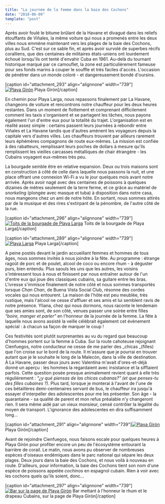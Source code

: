```yaml
---
title: "La journée de la femme dans la baie des Cochons"
date: "2018-06-09"
template: "post"
---
```


Après avoir foulé le bitume brûlant de la Havane et divagué dans les reliefs étouffants de Viñales, la même voiture qui nous a promenés entre les deux villes nous emmène maintenant vers les plages de la baie des Cochons, plus au Sud. C'est sur ce sable fin, et après avoir survolé de superbes récifs coralliens, que des centaines de militaires états-uniens ont lourdement échoué lorsqu'ils ont tenté d'envahir Cuba en 1961. Au-delà du tournant historique marqué par ce camouflet, la zone est particulièrement fameuse pour ses fonds marins à couper le souffle et très faciles d'accès. L'occasion de pénétrer dans un monde coloré - et dangereusement bondé d'oursins.

\[caption id="attachment\_293" align="alignnone" width="739"\][![Playa Girón](https://anothervyou.world/wp-content/uploads/2018/06/DSC_7591-1024x683.jpg)](https://anothervyou.world/wp-content/uploads/2018/06/DSC_7591.jpg) Playa Girón\[/caption\]

En chemin pour Playa Larga, nous repassons finalement par La Havane, changeons de voiture et rencontrons notre chauffeur pour les deux heures restantes. Dans un moment de flottement et comprenant difficilement comment les taxis s'organisent et se partagent les tâches, nous payons également l'un d'entre eux pour la totalité du trajet. L'organisation est en réalité assez simple : certains passent leurs journées à rebondir entre Viñales et La Havane tandis que d'autres amènent les voyageurs depuis la capitale vers d'autres villes. Les chauffeurs trouvent par ailleurs rarement leurs éphémères compagnons de route eux-mêmes. La mission est confiée à des rabatteurs, remplissant leurs poches de dollars à mesure qu'ils remplissent les vieilles carcasses métalliques de chair étrangère - les Cubains voyagent eux-mêmes très peu.

La bourgade semble être en relative expansion. Deux ou trois maisons sont en construction à côté de celle dans laquelle nous passons la nuit, et une place offrant une connexion Wi-Fi a vu le jour quelques mois avant notre arrivée. Après avoir nagé avec des centaines de poissons à quelques dizaines de mètres seulement de la terre ferme, et ce grâce au matériel de _snorkeling_ (plongée avec masque et tuba) à disposition dans notre casa, nous mangeons chez un ami de notre hôte. En sortant, nous sommes attirés par de la musique et des rires s'extirpant de la pénombre, de l'autre côté de la rue.

\[caption id="attachment\_296" align="alignnone" width="739"\][![Toits de la bourgade de Playa Larga](https://anothervyou.world/wp-content/uploads/2018/06/DSC_7543-1024x683.jpg)](https://anothervyou.world/wp-content/uploads/2018/06/DSC_7543.jpg) Toits de la bourgade de Playa Larga\[/caption\]

\[caption id="attachment\_289" align="alignnone" width="739"\][![Playa Larga](https://anothervyou.world/wp-content/uploads/2018/06/DSC_7515-1024x683.jpg)](https://anothervyou.world/wp-content/uploads/2018/06/DSC_7515.jpg) Playa Larga\[/caption\]

A peine postés devant le jardin accueillant femmes et hommes de tous âges, nous sommes invités à nous joindre à la fête. Au programme : étrange ragoût de porc et de poulet, alcool de coco ou encore rhum - à déguster purs, bien entendu. Plus saouls les uns que les autres, les voisins s'intéressent tous à nous et finissent par nous entraîner autour de l'un d'entre eux qui joue des classiques cubains, sa guitare entre les bras. L'ivresse s'immisce finalement de notre côté et nous sommes transportés lorsque _Chan Chan_, de Buena Vista Social Club, résonne des cordes vocales qui nous entourent. La maison de l'hôte est peu meublée, très rustique, mais l'alcool ne cesse d'affluer et ses amis et lui semblent ravis de notre présence. Yliana, chez qui nous dormons, nous raconte le lendemain que ses amies sont, de son côté, venues passer une soirée entre filles _"boire, manger et parler"_ en l'honneur de la journée de la femme. La fête à laquelle nous avons assisté la veille célébrait également cet évènement spécial : à chacun sa façon de marquer le coup !

Ces festivités sont plutôt surprenantes au vu du regard que beaucoup d'hommes portent sur la femme à Cuba. Sur la route cahoteuse rejoignant Cienfuegos, notre conducteur ne cesse de me parler des _chicas _(filles) que l'on croise sur le bord de la route. Il m'assure que je pourrai en trouver autant que je le souhaite le long de la Malecón, dans la ville de destination. À La Havane, passer deux jours avec Valentina m'avait d'ores-et-déjà donné un aperçu : les hommes la regardaient avec insistance et la sifflaient parfois. Cette question posée presque animalement revient quant à elle très régulièrement : _"¿y qué piensas de las chicas cubanas?" (et que penses-tu des filles cubaines ?)_. Plus tard, lorsque je monterai à l'avant de l'une de ces bétaillères demi-centenaires servant de bus, le chauffeur ira jusqu'à essayer d'interpeller des adolescentes pour me les présenter. Son âge - la quarantaine - sa qualité de parent et mon refus préalable n'y changeront rien. Il sera même aidé par un vieux monsieur, censé contrôler la légalité du moyen de transport. L'ignorance des adolescentes en dira suffisamment long...

\[caption id="attachment\_291" align="alignnone" width="739"\][![Playa Girón](https://anothervyou.world/wp-content/uploads/2018/06/DSC_7603-1024x683.jpg)](https://anothervyou.world/wp-content/uploads/2018/06/DSC_7603.jpg) Playa Girón\[/caption\]

Avant de rejoindre Cienfuegos, nous faisons escale pour quelques heures à Playa Girón pour profiter encore un peu de l'écosystème entourant la barrière de corail. Le matin, nous avons pu observer de nombreuses espèces d'oiseaux endémiques dans le parc national qui sépare les deux plages. Deux jours dans la baie des Cochons, et nous voilà à nouveau en route. D'ailleurs, pour information, la baie des Cochons tient son nom d'une espèce de poissons appelée _cochinos_ en espagnol cubain. Rien à voir avec les cochons quels qu'ils soient, donc...

\[caption id="attachment\_297" align="alignnone" width="739"\][![Bar sur la page de Playa Girón](https://anothervyou.world/wp-content/uploads/2018/06/DSC_7593-1024x683.jpg)](https://anothervyou.world/wp-content/uploads/2018/06/DSC_7593.jpg) Bar mettant à l'honneur le rhum et le drapeau Cubains, sur la page de Playa Girón\[/caption\]
